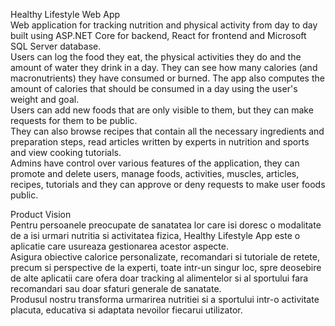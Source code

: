 Healthy Lifestyle Web App  
Web application for tracking nutrition and physical activity from day to day built using ASP.NET Core for backend, React for frontend and Microsoft SQL Server database.  
Users can log the food they eat, the physical activities they do and the amount of water they drink in a day. They can see how many calories (and macronutrients) they have consumed or burned. The app also computes the amount of calories that should be consumed in a day using the user's weight and goal.  
Users can add new foods that are only visible to them, but they can make requests for them to be public.  
They can also browse recipes that contain all the necessary ingredients and preparation steps, read articles written by experts in nutrition and sports and view cooking tutorials.  
Admins have control over various features of the application, they can promote and delete users, manage foods, activities, muscles, articles, recipes, tutorials and they can approve or deny requests to make user foods public.  


Product Vision  
Pentru persoanele preocupate de sanatatea lor care isi doresc o modalitate de a isi urmari nutritia si activitatea fizica, Healthy Lifestyle App este o aplicatie 
care usureaza gestionarea acestor aspecte.  
Asigura obiective calorice personalizate, recomandari si tutoriale de retete, precum si perspective de la experti, toate intr-un singur loc, spre deosebire 
de alte aplicatii care ofera doar tracking al alimentelor si al sportului fara recomandari sau doar sfaturi generale de sanatate.  
Produsul nostru transforma urmarirea nutritiei si a sportului intr-o activitate placuta, educativa si adaptata nevoilor fiecarui utilizator.  

